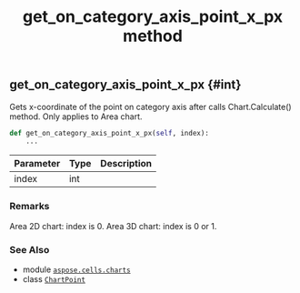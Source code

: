 ﻿---
title: get_on_category_axis_point_x_px method
second_title: Aspose.Cells for Python via .NET API References
description: 
type: docs
weight: 60
url: /aspose.cells.charts/chartpoint/get_on_category_axis_point_x_px/
is_root: false
---

## get_on_category_axis_point_x_px {#int}

Gets x-coordinate of the point on category axis after calls Chart.Calculate() method. Only applies to Area chart.



```python
def get_on_category_axis_point_x_px(self, index):
    ...
```


| Parameter | Type | Description |
| :- | :- | :- |
| index | int |  |
### Remarks

Area 2D chart: index is 0.
Area 3D chart: index is 0 or 1.


### See Also
* module [`aspose.cells.charts`](../../)
* class [`ChartPoint`](/cells/python-net/aspose.cells.charts/chartpoint)
